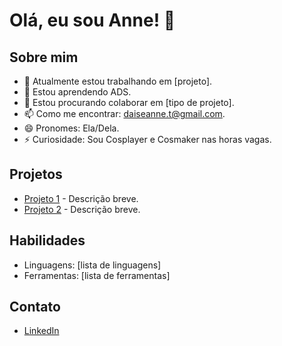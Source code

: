 # Olá, eu sou Anne! 👋

## Sobre mim
- 🔭 Atualmente estou trabalhando em [projeto].
- 🌱 Estou aprendendo ADS.
- 👯 Estou procurando colaborar em [tipo de projeto].
- 📫 Como me encontrar: daiseanne.t@gmail.com.
- 😄 Pronomes: Ela/Dela.
- ⚡ Curiosidade: Sou Cosplayer e Cosmaker nas horas vagas.

## Projetos
- [Projeto 1](link) - Descrição breve.
- [Projeto 2](link) - Descrição breve.

## Habilidades
- Linguagens: [lista de linguagens]
- Ferramentas: [lista de ferramentas]

## Contato
- [LinkedIn]([link](https://www.linkedin.com/in/daise-anne-ten%C3%B3rio-739631197/))
